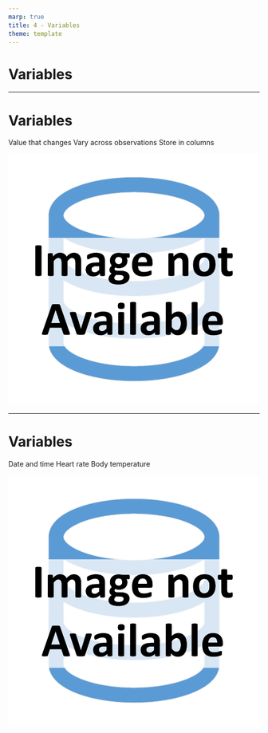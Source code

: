 ```yaml
---
marp: true
title: 4 - Variables
theme: template
---
```


<!-- _class: title-only -->

# Variables

---

<!-- _class: title-two-content-left-center -->

# Variables

Value that changes
Vary across observations
Store in columns

![image An icon of a database table with three columns and three rows in a minimalist format](images/placeholder.png)

---

<!-- _class: title-two-content-left-center -->

# Variables

Date and time
Heart rate
Body temperature

![image An icon of a database table with three columns and three rows in a minimalist format](images/placeholder.png)


